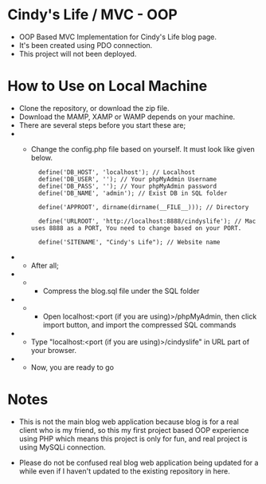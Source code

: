 # Cindy's Life / MVC - OOP
* OOP Based MVC Implementation for Cindy's Life blog page.
* It's been created using PDO connection.
* This project will not been deployed.

# How to Use on Local Machine
* Clone the repository, or download the zip file.
* Download the MAMP, XAMP or WAMP depends on your machine.
* There are several steps before you start these are;
* * Change the config.php file based on yourself. It must look like given below.

          define('DB_HOST', 'localhost'); // Localhost
          define('DB_USER', ''); // Your phpMyAdmin Username
          define('DB_PASS', ''); // Your phpMyAdmin password
          define('DB_NAME', 'admin'); // Exist DB in SQL folder

          define('APPROOT', dirname(dirname(__FILE__))); // Directory

          define('URLROOT', 'http://localhost:8888/cindyslife'); // Mac uses 8888 as a PORT, You need to change based on your PORT.

          define('SITENAME', "Cindy's Life"); // Website name
                
* * After all;
* * * Compress the blog.sql file under the SQL folder
* * * Open localhost:<port (if you are using)>/phpMyAdmin, then click import button, and import the compressed SQL commands
* * Type "localhost:<port (if you are using)>/cindyslife" in URL part of your browser.
* * Now, you are ready to go

# Notes

  * This is not the main blog web application because blog is for a real client who is my friend, so this my first project based OOP experience using PHP which means this project is only for fun, and real project is using MySQLi connection.

  * Please do not be confused real blog web application being updated for a while even if I haven't updated to the existing repository in here.
